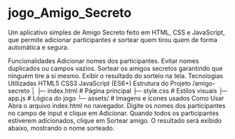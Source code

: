# jogo_Amigo_Secreto
Um aplicativo simples de Amigo Secreto feito em HTML, CSS e JavaScript, que permite adicionar participantes e sortear quem tirou quem de forma automática e segura.

Funcionalidades
Adicionar nomes dos participantes.
Evitar nomes duplicados ou campos vazios.
Sortear os amigos secretos garantindo que ninguém tire a si mesmo.
Exibir o resultado do sorteio na tela.
Tecnologias Utilizadas
HTML5
CSS3
JavaScript (ES6+)
Estrutura do Projeto
/amigo-secreto │ ├─ index.html # Página principal ├─ style.css # Estilos visuais ├─ app.js # Lógica do jogo └─ assets/ # Imagens e ícones usados
Como Usar
Abra o arquivo index.html no navegador.
Digite os nomes dos participantes no campo de input e clique em Adicionar.
Quando todos os participantes estiverem adicionados, clique em Sortear amigo.
O resultado será exibido abaixo, mostrando o nome sorteado.

